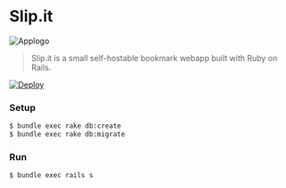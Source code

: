 # Slip.it

![Applogo](https://user-images.githubusercontent.com/982850/32491371-ccdc9c72-c3f9-11e7-8636-4737533b7439.png)

> Slip.it is a small self-hostable bookmark webapp built with Ruby on Rails.  

[![Deploy](https://www.herokucdn.com/deploy/button.svg)](https://heroku.com/deploy)

### Setup
```sh
$ bundle exec rake db:create
$ bundle exec rake db:migrate
```

### Run
```sh
$ bundle exec rails s
```

